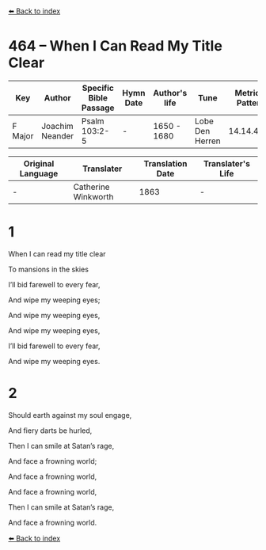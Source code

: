 [⬅️ Back to index](../README.md)

# 464 – When I Can Read My Title Clear

Key | Author   | Specific Bible Passage     |Hymn Date |Author's life |Tune |Metrical Pattern   |Composer/Source                                                                                        
-- | --------- | ---------------------------|----------|--------------|-----|-------------------|-------------   
F Major  | Joachim Neander      | Psalm 103:2-5 | -  | 1650 - 1680 | Lobe Den Herren | 14.14.4.7.8 | Chorale Book for England, 1863 

Original Language | Translater | Translation Date   | Translater's Life     
----------------- | --------- | --------------------|-------------   
\-  | Catherine Winkworth      | 1863 | -  | 1827 - 1878 



# 1

When I can read my title clear

To mansions in the skies

I’ll bid farewell to every fear,

And wipe my weeping eyes;

And wipe my weeping eyes,

And wipe my weeping eyes,

I’ll bid farewell to every fear,

And wipe my weeping eyes.



# 2

Should earth against my soul engage,

And fiery darts be hurled,

Then I can smile at Satan’s rage,

And face a frowning world;

And face a frowning world,

And face a frowning world,

Then I can smile at Satan’s rage,

And face a frowning world.

[⬅️ Back to index](../README.md)
